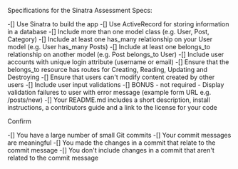 Specifications for the Sinatra Assessment
Specs:

-[]  Use Sinatra to build the app
-[]  Use ActiveRecord for storing information in a database
-[]  Include more than one model class (e.g. User, Post, Category)
-[]  Include at least one has_many relationship on your User model (e.g. User has_many Posts)
-[]  Include at least one belongs_to relationship on another model (e.g. Post belongs_to User)
-[]  Include user accounts with unique login attribute (username or email)
-[]  Ensure that the belongs_to resource has routes for Creating, Reading, Updating and Destroying
-[]  Ensure that users can't modify content created by other users
-[]  Include user input validations
-[]  BONUS - not required - Display validation failures to user with error message (example form URL e.g. /posts/new)
-[]  Your README.md includes a short description, install instructions, a contributors guide and a link to the license for your code

Confirm

-[]  You have a large number of small Git commits
-[]  Your commit messages are meaningful
-[]  You made the changes in a commit that relate to the commit message
-[]  You don't include changes in a commit that aren't related to the commit message
